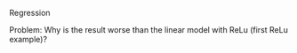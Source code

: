 Regression


Problem: Why is the result worse than the linear model with ReLu (first ReLu example)?
